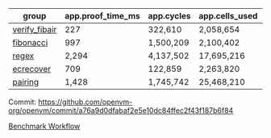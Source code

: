 | group | app.proof_time_ms | app.cycles | app.cells_used | leaf.proof_time_ms | leaf.cycles | leaf.cells_used |
| -- | -- | -- | -- | -- | -- | -- |
| [verify_fibair](https://github.com/openvm-org/openvm/blob/benchmark-results/benchmarks/verify_fibair-a76a9d0dfabaf2e5e10dc84ffec2f43f187b6f84.md) | 227 |  322,610 |  2,058,654 |- | - | - |
| [fibonacci](https://github.com/openvm-org/openvm/blob/benchmark-results/benchmarks/fibonacci-a76a9d0dfabaf2e5e10dc84ffec2f43f187b6f84.md) | 997 |  1,500,209 |  2,100,402 | 2,003 |  2,380,795 |  12,951,124 |
| [regex](https://github.com/openvm-org/openvm/blob/benchmark-results/benchmarks/regex-a76a9d0dfabaf2e5e10dc84ffec2f43f187b6f84.md) | 2,294 |  4,137,502 |  17,695,216 | 5,519 |  5,763,506 |  45,807,490 |
| [ecrecover](https://github.com/openvm-org/openvm/blob/benchmark-results/benchmarks/ecrecover-a76a9d0dfabaf2e5e10dc84ffec2f43f187b6f84.md) | 709 |  122,859 |  2,263,820 | 2,768 |  2,934,943 |  29,404,728 |
| [pairing](https://github.com/openvm-org/openvm/blob/benchmark-results/benchmarks/pairing-a76a9d0dfabaf2e5e10dc84ffec2f43f187b6f84.md) | 1,428 |  1,745,742 |  25,468,210 | 2,998 |  3,904,807 |  32,400,944 |


Commit: https://github.com/openvm-org/openvm/commit/a76a9d0dfabaf2e5e10dc84ffec2f43f187b6f84

[Benchmark Workflow](https://github.com/openvm-org/openvm/actions/runs/18755584348)
